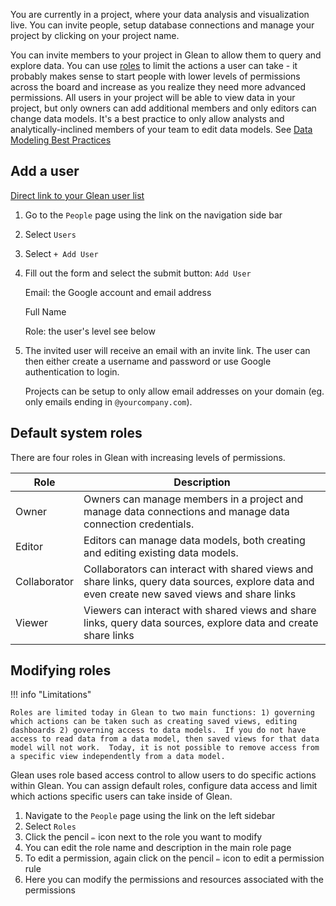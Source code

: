 You are currently in a project, where your data analysis and visualization live. You can invite people, setup database connections and manage your project by clicking on your project name.

You can invite members to your project in Glean to allow them to query and explore data. You can use [roles](#default-system-roles) to limit the actions a user can take - it probably makes sense to start people with lower levels of permissions across the board and increase as you realize they need more advanced permissions. All users in your project will be able to view data in your project, but only owners can add additional members and only editors can change data models. It's a best practice to only allow analysts and analytically-inclined members of your team to edit data models. See [Data Modeling Best Practices](../../guides/data-modeling-best-practices.md)

## Add a user

[Direct link to your Glean user list](https://glean.io/app/p/people)

1. Go to the `People` page using the link on the navigation side bar
2. Select `Users`
3. Select `+ Add User`
4. Fill out the form and select the submit button: `Add User`

   Email: the Google account and email address

   Full Name

   Role: the user's level see below

5. The invited user will receive an email with an invite link. The user can then either create a username and password or use Google authentication to login.

   Projects can be setup to only allow email addresses on your domain (eg. only emails ending in `@yourcompany.com`).

## Default system roles

There are four roles in Glean with increasing levels of permissions.

| Role         | Description                                                                                                                                    |
| ------------ | ---------------------------------------------------------------------------------------------------------------------------------------------- |
| Owner        | Owners can manage members in a project and manage data connections and manage data connection credentials.                                     |
| Editor       | Editors can manage data models, both creating and editing existing data models.                                                                |
| Collaborator | Collaborators can interact with shared views and share links, query data sources, explore data and even create new saved views and share links |
| Viewer       | Viewers can interact with shared views and share links, query data sources, explore data and create share links                                |

## Modifying roles

!!! info "Limitations"

    Roles are limited today in Glean to two main functions: 1) governing which actions can be taken such as creating saved views, editing dashboards 2) governing access to data models.  If you do not have access to read data from a data model, then saved views for that data model will not work.  Today, it is not possible to remove access from a specific view independently from a data model.

Glean uses role based access control to allow users to do specific actions within Glean. You can assign default roles, configure data access and limit which actions specific users can take inside of Glean.

1. Navigate to the `People` page using the link on the left sidebar
2. Select `Roles`
3. Click the pencil `✏️` icon next to the role you want to modify
4. You can edit the role name and description in the main role page
5. To edit a permission, again click on the pencil `✏️` icon to edit a permission rule
6. Here you can modify the permissions and resources associated with the permissions
